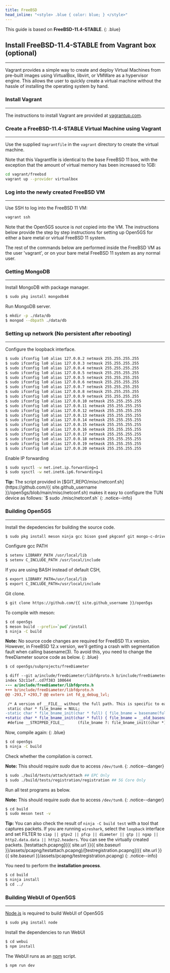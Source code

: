 ```yaml
---
title: FreeBSD
head_inline: "<style> .blue { color: blue; } </style>"
---
```


This guide is based on **FreeBSD-11.4-STABLE**.
{: .blue}

## Install **FreeBSD-11.4-STABLE** from Vagrant box (optional)
---
Vagrant provides a simple way to create and deploy Virtual Machines from
pre-built images using VirtualBox, libvirt, or VMWare as a hypervisor engine.
This allows the user to quickly create a virtual machine without the hassle
of installing the operating system by hand.

### Install Vagrant
---

The instructions to install Vagrant are provided at
[vagrantup.com](https://www.vagrantup.com/).


### Create a FreeBSD-11.4-STABLE Virtual Machine using Vagrant
---

Use the supplied `Vagrantfile` in the `vagrant` directory to create the
virtual machine.

Note that this Vagrantfile is identical to the base FreeBSD 11 box, with
the exception that the amount of virtual memory has been increased to 1GB:

```bash
cd vagrant/freebsd
vagrant up --provider virtualbox
```

### Log into the newly created FreeBSD VM
---

Use SSH to log into the FreeBSD 11 VM:

```bash
vagrant ssh
```

Note that the Open5GS source is *not* copied into the VM.  The instructions
below provide the step by step instructions for setting up Open5GS for
either a bare metal or virtual FreeBSD 11 system.

The rest of the commands below are performed inside the FreeBSD VM as the
user 'vagrant', or on your bare metal FreeBSD 11 system as any normal user.

### Getting MongoDB
---

Install MongoDB with package manager.
```bash
$ sudo pkg install mongodb44
```

Run MongoDB server.
```bash
$ mkdir -p ./data/db
$ mongod --dbpath ./data/db
```

### Setting up network (No persistent after rebooting)
---

Configure the loopback interface.
```bash
$ sudo ifconfig lo0 alias 127.0.0.2 netmask 255.255.255.255
$ sudo ifconfig lo0 alias 127.0.0.3 netmask 255.255.255.255
$ sudo ifconfig lo0 alias 127.0.0.4 netmask 255.255.255.255
$ sudo ifconfig lo0 alias 127.0.0.5 netmask 255.255.255.255
$ sudo ifconfig lo0 alias 127.0.0.5 netmask 255.255.255.255
$ sudo ifconfig lo0 alias 127.0.0.6 netmask 255.255.255.255
$ sudo ifconfig lo0 alias 127.0.0.7 netmask 255.255.255.255
$ sudo ifconfig lo0 alias 127.0.0.8 netmask 255.255.255.255
$ sudo ifconfig lo0 alias 127.0.0.9 netmask 255.255.255.255
$ sudo ifconfig lo0 alias 127.0.0.10 netmask 255.255.255.255
$ sudo ifconfig lo0 alias 127.0.0.11 netmask 255.255.255.255
$ sudo ifconfig lo0 alias 127.0.0.12 netmask 255.255.255.255
$ sudo ifconfig lo0 alias 127.0.0.13 netmask 255.255.255.255
$ sudo ifconfig lo0 alias 127.0.0.14 netmask 255.255.255.255
$ sudo ifconfig lo0 alias 127.0.0.15 netmask 255.255.255.255
$ sudo ifconfig lo0 alias 127.0.0.16 netmask 255.255.255.255
$ sudo ifconfig lo0 alias 127.0.0.17 netmask 255.255.255.255
$ sudo ifconfig lo0 alias 127.0.0.18 netmask 255.255.255.255
$ sudo ifconfig lo0 alias 127.0.0.19 netmask 255.255.255.255
$ sudo ifconfig lo0 alias 127.0.0.20 netmask 255.255.255.255
```

Enable IP forwarding
```bash
$ sudo sysctl -w net.inet.ip.forwarding=1
$ sudo sysctl -w net.inet6.ip6.forwarding=1
```

**Tip:** The script provided in [$GIT_REPO/misc/netconf.sh](https://github.com/{{ site.github_username }}/open5gs/blob/main/misc/netconf.sh) makes it easy to configure the TUN device as follows:
`$ sudo ./misc/netconf.sh`
{: .notice--info}

### Building Open5GS
---

Install the depedencies for building the source code.
```bash
$ sudo pkg install meson ninja gcc bison gsed pkgconf git mongo-c-driver gnutls libgcrypt libidn libyaml libmicrohttpd nghttp2
```

Configure gcc PATH
```bash
$ setenv LIBRARY_PATH /usr/local/lib
$ setenv C_INCLUDE_PATH /usr/local/include
```

If you are using BASH instead of default CSH,
```bash
$ export LIBRARY_PATH=/usr/local/lib
$ export C_INCLUDE_PATH=/usr/local/include
```

Git clone.

```bash
$ git clone https://github.com/{{ site.github_username }}/open5gs
```

To compile with meson:

```bash
$ cd open5gs
$ meson build --prefix=`pwd`/install
$ ninja -C build
```

**Note:** No source code changes are required for FreeBSD 11.x version. However, in FreeBSD 12.x version, we'll getting a crash with segmentation fault when calling basename(3). To avoid this, you need to change the freeDiameter source code as below.
{: .blue}

```diff
$ cd open5gs/subprojects/freeDiameter

$ diff --git a/include/freeDiameter/libfdproto.h b/include/freeDiameter/libfdproto.h
index 52c11ef..cd7f383 100644
--- a/include/freeDiameter/libfdproto.h
+++ b/include/freeDiameter/libfdproto.h
@@ -293,7 +293,7 @@ extern int fd_g_debug_lvl;

 /* A version of __FILE__ without the full path. This is specific to each C file being compiled */
 static char * file_bname = NULL;
-static char * file_bname_init(char * full) { file_bname = basename(full); return file_bname; }
+static char * file_bname_init(char * full) { file_bname = __old_basename(full); return file_bname; }
 #define __STRIPPED_FILE__      (file_bname ?: file_bname_init((char *)__FILE__))

```

Now, compile again:
{: .blue}

```bash
$ cd open5gs
$ ninja -C build
```

Check whether the compilation is correct.

**Note:** This should require *sudo* due to access `/dev/tun0`.
{: .notice--danger}

```bash
$ sudo ./build/tests/attach/attach ## EPC Only
$ sudo ./build/tests/registration/registration ## 5G Core Only
```

Run all test programs as below.

**Note:** This should require *sudo* due to access `/dev/tun0`.
{: .notice--danger}

```bash
$ cd build
$ sudo meson test -v
```

**Tip:** You can also check the result of `ninja -C build test` with a tool that captures packets. If you are running `wireshark`, select the `loopback` interface and set FILTER to `s1ap || gtpv2 || pfcp || diameter || gtp || ngap || http2.data.data || http2.headers`.  You can see the virtually created packets. [testattach.pcapng]({{ site.url }}{{ site.baseurl }}/assets/pcapng/testattach.pcapng)/[testregistration.pcapng]({{ site.url }}{{ site.baseurl }}/assets/pcapng/testregistration.pcapng)
{: .notice--info}

You need to perform the **installation process**.
```bash
$ cd build
$ ninja install
$ cd ../
```

### Building WebUI of Open5GS
---

[Node.js](https://nodejs.org/) is required to build WebUI of Open5GS

```bash
$ sudo pkg install node
```

Install the dependencies to run WebUI

```bash
$ cd webui
$ npm install
```

The WebUI runs as an [npm](https://www.npmjs.com/) script.

```bash
$ npm run dev
```
